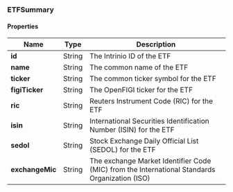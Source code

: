 
[//]: # (CLASS:ETFSummary)

[//]: # (KIND:object)

### ETFSummary

#### Properties

[//]: # (START_DEFINITION)

Name | Type | Description
------------ | ------------- | -------------
**id** | String | The Intrinio ID of the ETF &nbsp;
**name** | String | The common name of the ETF &nbsp;
**ticker** | String | The common ticker symbol for the ETF &nbsp;
**figiTicker** | String | The OpenFIGI ticker for the ETF &nbsp;
**ric** | String | Reuters Instrument Code (RIC) for the ETF &nbsp;
**isin** | String | International Securities Identification Number (ISIN) for the ETF &nbsp;
**sedol** | String | Stock Exchange Daily Official List (SEDOL) for the ETF &nbsp;
**exchangeMic** | String | The exchange Market Identifier Code (MIC) from the International Standards Organization (ISO) &nbsp;

[//]: # (END_DEFINITION)





